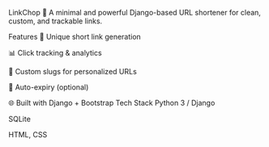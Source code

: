 LinkChop 🔗
A minimal and powerful Django-based URL shortener for clean, custom, and trackable links.

Features
🔐 Unique short link generation

📊 Click tracking & analytics

📝 Custom slugs for personalized URLs

🔄 Auto-expiry (optional)


🌐 Built with Django + Bootstrap 
Tech Stack
Python 3 / Django

SQLite

HTML, CSS
